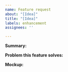 ```yaml
---
name: Feature request
about: "[Idea]"
title: "[Idea]"
labels: enhancement
assignees: ''

---
```


**Summary:**

**Problem this feature solves:**

**Mockup:**
